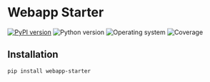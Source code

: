 # Webapp Starter
[![PyPI version](https://badge.fury.io/py/webapp-starter.svg)](https://badge.fury.io/py/webapp-starter)
![Python version](https://img.shields.io/badge/python-3.10+-brightgreen)
![Operating system](https://img.shields.io/badge/os-linux-brightgreen)
![Coverage](https://img.shields.io/badge/coverage-100%25-brightgreen)

## Installation
```shell
pip install webapp-starter
```
